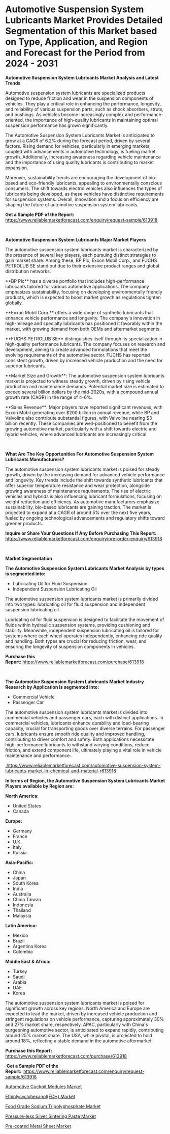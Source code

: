 <p><h1>Automotive Suspension System Lubricants Market Provides Detailed Segmentation of this Market based on Type, Application, and Region and Forecast for the Period from 2024 - 2031</h1></p><p><strong>Automotive Suspension System Lubricants Market Analysis and Latest Trends</strong></p>
<p><p>Automotive suspension system lubricants are specialized products designed to reduce friction and wear in the suspension components of vehicles. They play a critical role in enhancing the performance, longevity, and reliability of various suspension parts, such as shock absorbers, struts, and bushings. As vehicles become increasingly complex and performance-oriented, the importance of high-quality lubricants in maintaining optimal suspension performance has grown significantly.</p><p>The Automotive Suspension System Lubricants Market is anticipated to grow at a CAGR of 6.2% during the forecast period, driven by several factors. Rising demand for vehicles, particularly in emerging markets, coupled with advancements in automotive technology, is fueling market growth. Additionally, increasing awareness regarding vehicle maintenance and the importance of using quality lubricants is contributing to market expansion. </p><p>Moreover, sustainability trends are encouraging the development of bio-based and eco-friendly lubricants, appealing to environmentally conscious consumers. The shift towards electric vehicles also influences the types of lubricants being developed, as these vehicles have distinctive requirements for suspension systems. Overall, innovation and a focus on efficiency are shaping the future of automotive suspension system lubricants.</p></p>
<p><strong>Get a Sample PDF of the Report:&nbsp;</strong> <a href="https://www.reliablemarketforecast.com/enquiry/request-sample/613918?utm_campaign=1601&utm_medium=2&utm_source=Github&utm_content=ia&utm_term=12102024&utm_id=automotive-suspension-system-lubricants">https://www.reliablemarketforecast.com/enquiry/request-sample/613918</a></p>
<p>&nbsp;</p>
<p><strong>Automotive Suspension System Lubricants Major Market Players</strong></p>
<p><p>The automotive suspension system lubricants market is characterized by the presence of several key players, each pursuing distinct strategies to gain market share. Among these, BP Plc, Exxon Mobil Corp., and FUCHS PETROLUB SE stand out due to their extensive product ranges and global distribution networks.</p><p>**BP Plc** has a diverse portfolio that includes high-performance lubricants tailored for various automotive applications. The company emphasizes sustainability, focusing on developing environmentally friendly products, which is expected to boost market growth as regulations tighten globally.</p><p>**Exxon Mobil Corp.** offers a wide range of synthetic lubricants that enhance vehicle performance and longevity. The company's innovation in high-mileage and specialty lubricants has positioned it favorably within the market, with growing demand from both OEMs and aftermarket segments.</p><p>**FUCHS PETROLUB SE** distinguishes itself through its specialization in high-quality performance lubricants. The company focuses on research and development, aiming to create advanced formulations that meet the evolving requirements of the automotive sector. FUCHS has reported consistent growth, driven by increased vehicle production and the need for superior lubricants.</p><p>**Market Size and Growth**: The automotive suspension system lubricants market is projected to witness steady growth, driven by rising vehicle production and maintenance demands. Potential market size is estimated to exceed several billion dollars by the mid-2020s, with a compound annual growth rate (CAGR) in the range of 4-6%.</p><p>**Sales Revenue**: Major players have reported significant revenues, with Exxon Mobil generating over $200 billion in annual revenue, while BP and Valvoline also contribute substantial figures, with Valvoline nearing $3 billion recently. These companies are well-positioned to benefit from the growing automotive market, particularly with a shift towards electric and hybrid vehicles, where advanced lubricants are increasingly critical.</p></p>
<p>&nbsp;</p>
<p><strong>What Are The Key Opportunities For Automotive Suspension System Lubricants Manufacturers?</strong></p>
<p><p>The automotive suspension system lubricants market is poised for steady growth, driven by the increasing demand for advanced vehicle performance and longevity. Key trends include the shift towards synthetic lubricants that offer superior temperature resistance and wear protection, alongside growing awareness of maintenance requirements. The rise of electric vehicles and hybrids is also influencing lubricant formulations, focusing on weight reduction and efficiency. As automotive manufacturers emphasize sustainability, bio-based lubricants are gaining traction. The market is projected to expand at a CAGR of around 5% over the next five years, fueled by ongoing technological advancements and regulatory shifts toward greener products.</p></p>
<p><strong>Inquire or Share Your Questions If Any Before Purchasing This Report:</strong> <a href="https://www.reliablemarketforecast.com/enquiry/pre-order-enquiry/613918?utm_campaign=1601&utm_medium=2&utm_source=Github&utm_content=ia&utm_term=12102024&utm_id=automotive-suspension-system-lubricants">https://www.reliablemarketforecast.com/enquiry/pre-order-enquiry/613918</a></p>
<p>&nbsp;</p>
<p><strong>Market Segmentation</strong></p>
<p><strong>The Automotive Suspension System Lubricants Market Analysis by types is segmented into:</strong></p>
<p><ul><li>Lubricating Oil for Fluid Suspension</li><li>Independent Suspension Lubricating Oil</li></ul></p>
<p><p>The automotive suspension system lubricants market is primarily divided into two types: lubricating oil for fluid suspension and independent suspension lubricating oil. </p><p>Lubricating oil for fluid suspension is designed to facilitate the movement of fluids within hydraulic suspension systems, providing cushioning and stability. Meanwhile, independent suspension lubricating oil is tailored for systems where each wheel operates independently, enhancing ride quality and handling. Both types are crucial for reducing friction, wear, and ensuring the longevity of suspension components in vehicles.</p></p>
<p><strong>Purchase this Report:&nbsp;</strong><a href="https://www.reliablemarketforecast.com/purchase/613918?utm_campaign=1601&utm_medium=2&utm_source=Github&utm_content=ia&utm_term=12102024&utm_id=automotive-suspension-system-lubricants">https://www.reliablemarketforecast.com/purchase/613918</a></p>
<p>&nbsp;</p>
<p><strong>The Automotive Suspension System Lubricants Market Industry Research by Application is segmented into:</strong></p>
<p><ul><li>Commercial Vehicle</li><li>Passenger Car</li></ul></p>
<p><p>The automotive suspension system lubricants market is divided into commercial vehicles and passenger cars, each with distinct applications. In commercial vehicles, lubricants enhance durability and load-bearing capacity, crucial for transporting goods over diverse terrains. For passenger cars, lubricants ensure smooth ride quality and improved handling, contributing to driver comfort and safety. Both applications necessitate high-performance lubricants to withstand varying conditions, reduce friction, and extend component life, ultimately playing a vital role in vehicle maintenance and performance.</p></p>
<p><a href="https://www.reliablemarketforecast.com/automotive-suspension-system-lubricants-market-in-chemical-and-material-r613918?utm_campaign=1601&utm_medium=2&utm_source=Github&utm_content=ia&utm_term=12102024&utm_id=automotive-suspension-system-lubricants">&nbsp;https://www.reliablemarketforecast.com/automotive-suspension-system-lubricants-market-in-chemical-and-material-r613918</a></p>
<p><strong>In terms of Region, the Automotive Suspension System Lubricants Market Players available by Region are:</strong></p>
<p>
    <p> <strong> North America: </strong>
        <ul>
            <li>United States</li>
            <li>Canada</li>
        </ul>
        </p> 
    <p> <strong> Europe: </strong>
        <ul>
            <li>Germany</li>
            <li>France</li>
            <li>U.K.</li>
            <li>Italy</li>
            <li>Russia</li>
        </ul>
        </p> 
    <p> <strong> Asia-Pacific: </strong>
        <ul>
            <li>China</li>
            <li>Japan</li>
            <li>South Korea</li>
            <li>India</li>
            <li>Australia</li>
            <li>China Taiwan</li>
            <li>Indonesia</li>
            <li>Thailand</li>
            <li>Malaysia</li>
        </ul>
        </p> 
    <p> <strong> Latin America: </strong>
        <ul>
            <li>Mexico</li>
            <li>Brazil</li>
            <li>Argentina Korea</li>
            <li>Colombia</li>
        </ul>
        </p> 
    <p> <strong> Middle East & Africa: </strong>
        <ul>
            <li>Turkey</li>
            <li>Saudi</li>
            <li>Arabia</li>
            <li>UAE</li>
            <li>Korea</li>
        </ul>
    </p>
    </p>
<p><p>The automotive suspension system lubricants market is poised for significant growth across key regions. North America and Europe are expected to lead the market, driven by increased vehicle production and stringent regulations on vehicle performance, capturing approximately 30% and 27% market share, respectively. APAC, particularly with China's burgeoning automotive sector, is anticipated to expand rapidly, contributing around 25% market share. The USA, while pivotal, is projected to hold around 18%, reflecting a stable demand in the automotive aftermarket.</p></p>
<p><strong>Purchase this Report: </strong><a href="https://www.reliablemarketforecast.com/purchase/613918?utm_campaign=1601&utm_medium=2&utm_source=Github&utm_content=ia&utm_term=12102024&utm_id=automotive-suspension-system-lubricants">https://www.reliablemarketforecast.com/purchase/613918</a></p>
<p>&nbsp;<strong>Get a Sample PDF of the Report:&nbsp;&nbsp;</strong><a href="https://www.reliablemarketforecast.com/enquiry/request-sample/613918?utm_campaign=1601&utm_medium=2&utm_source=Github&utm_content=ia&utm_term=12102024&utm_id=automotive-suspension-system-lubricants">https://www.reliablemarketforecast.com/enquiry/request-sample/613918</a></p>
<p><strong></strong></p>
<p><p><a href="https://github.com/NathanColeman327/Market-Research-Report-List-1/blob/main/automotive-cockpit-modules-market.md?utm_campaign=1601&utm_medium=2&utm_source=Github&utm_content=ia&utm_term=12102024&utm_id=automotive-suspension-system-lubricants">Automotive Cockpit Modules Market</a></p><p><a href="https://github.com/OrlandoHBarks/Market-Research-Report-List-1/blob/main/ethinlycyclohexanolech-market.md?utm_campaign=1601&utm_medium=2&utm_source=Github&utm_content=ia&utm_term=12102024&utm_id=automotive-suspension-system-lubricants">Ethinlycyclohexanol(ECH) Market</a></p><p><a href="https://www.linkedin.com/pulse/future-trends-global-food-grade-sodium-tripolyphosphate-market-bbrgc?utm_campaign=1601&utm_medium=2&utm_source=Github&utm_content=ia&utm_term=12102024&utm_id=automotive-suspension-system-lubricants">Food Grade Sodium Tripolyphosphate Market</a></p><p><a href="https://www.linkedin.com/pulse/pressure-less-silver-sintering-paste-spectrum-usage-patterns-co2sc?utm_campaign=1601&utm_medium=2&utm_source=Github&utm_content=ia&utm_term=12102024&utm_id=automotive-suspension-system-lubricants">Pressure-less Silver Sintering Paste Market</a></p><p><a href="https://www.linkedin.com/pulse/pre-coated-metal-sheet-market-evolution-future-outlook-q8aic?utm_campaign=1601&utm_medium=2&utm_source=Github&utm_content=ia&utm_term=12102024&utm_id=automotive-suspension-system-lubricants">Pre-coated Metal Sheet Market</a></p></p>